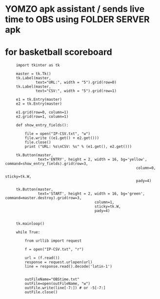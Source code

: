 # YOMZO apk assistant / sends live time to OBS using FOLDER SERVER apk
# for basketball scoreboard

         import tkinter as tk

         master = tk.Tk()
         tk.Label(master, 
                  text="URL:", width = "5").grid(row=0)
         tk.Label(master, 
                  text="CSV:", width = "5").grid(row=1)

         e1 = tk.Entry(master)
         e2 = tk.Entry(master)

         e1.grid(row=0, column=1)
         e2.grid(row=1, column=1)

         def show_entry_fields():

             file = open("IP-CSV.txt", "w")
             file.write ((e1.get() + e2.get()))
             file.close()
             print ("URL: %s\nCSV: %s" % (e1.get(), e2.get()))

         tk.Button(master, 
                   text='ENTRY', height = 2, width = 16, bg='yellow', command=show_entry_fields).grid(row=3, 
                                                                column=0, 
                                                                sticky=tk.W, 
                                                                pady=4)

         tk.Button(master, 
                   text='START', height = 2, width = 16, bg='green', command=master.destroy).grid(row=3, 
                                             column=1, 
                                             sticky=tk.W, 
                                             pady=4)


         tk.mainloop()

         while True:

             from urllib import request

             f = open("IP-CSV.txt", "r")

             url = (f.read())
             response = request.urlopen(url)
             line = response.read().decode('latin-1')


             outFileName="OBStime.txt"
             outFile=open(outFileName, "w")
             outFile.write(line[-7:]) # or -5[-7:]
             outFile.close()
